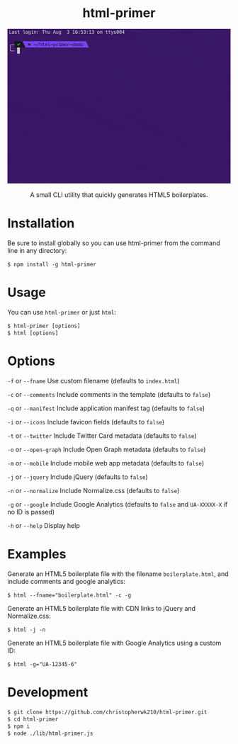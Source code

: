 <h1 align="center">html-primer</h1>

<p align="center">
  <img src="./assets/demo.gif" alt="html-primer easily creates HTML5 boilerplate files">
</p>

<p align="center">A small CLI utility that quickly generates HTML5 boilerplates.</p>

# Installation

Be sure to install globally so you can use html-primer from the command line in any directory:
```
$ npm install -g html-primer
```

# Usage

You can use `html-primer` or just `html`:
```
$ html-primer [options]
$ html [options]
```

# Options
`-f` or `--fname` Use custom filename (defaults to `index.html`)

`-c` or `--comments` Include comments in the template (defaults to `false`)

`-q` or `--manifest` Include application manifest tag (defaults to `false`)

`-i` or `--icons` Include favicon fields (defaults to `false`)

`-t` or `--twitter` Include Twitter Card metadata (defaults to `false`)

`-o` or `--open-graph` Include Open Graph metadata (defaults to `false`)

`-m` or `--mobile` Include mobile web app metadata (defaults to `false`)

`-j` or `--jquery` Include jQuery (defaults to `false`)

`-n` or `--normalize` Include Normalize.css (defaults to `false`)

`-g` or `--google` Include Google Analytics (defaults to `false` and `UA-XXXXX-X` if no ID is passed)

`-h` or `--help` Display help

# Examples

Generate an HTML5 boilerplate file with the filename `boilerplate.html`, and include comments and google analytics:
```
$ html --fname="boilerplate.html" -c -g
```

Generate an HTML5 boilerplate file with CDN links to jQuery and Normalize.css:
```
$ html -j -n
```

Generate an HTML5 boilerplate file with Google Analytics using a custom ID:
```
$ html -g="UA-12345-6"
```

# Development
```
$ git clone https://github.com/christopherwk210/html-primer.git
$ cd html-primer
$ npm i
$ node ./lib/html-primer.js
```